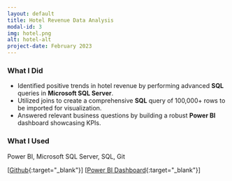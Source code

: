 ```yaml
---
layout: default
title: Hotel Revenue Data Analysis
modal-id: 3
img: hotel.png
alt: hotel-alt
project-date: February 2023
---
```


### What I Did
- Identified positive trends in hotel revenue by performing advanced **SQL** queries in **Microsoft SQL Server**.
- Utilized joins to create a comprehensive **SQL** query of 100,000+ rows  to be imported for visualization.
- Answered relevant business questions by building a robust **Power BI** dashboard showcasing KPIs.


### What I Used
Power BI, Microsoft SQL Server, SQL, Git

[[Github](https://github.com/j3li/Hotel-Revenue-Dashboard){:target="_blank"}]
[[Power BI Dashboard](https://app.powerbi.com/view?r=eyJrIjoiOWM5MDQxNzItZDg3My00MTZkLTkzNTEtOWYwNjQ0NTY0Yzk3IiwidCI6IjhhMTk4ODczLTRmZWMtNGU3Ni04MTgyLWNhNDc5ZWRiYmQ2MCIsImMiOjZ9){:target="_blank"}]
